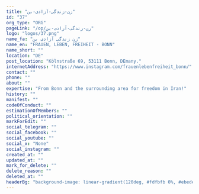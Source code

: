 ```yaml
---
title: "زن-زندگی-آزادی-بن"
id: "37"
org_type: "ORG"
pageLink: "/op/زن-زندگی-آزادی-بن"
logo: "logos/37.png"
name_fa: "زن زندگی آزادی بن"
name_en: "FRAUEN, LEBEN, FREIHEIT - BONN"
name_short: ""
location: "DE"
post_location: "Kölnstraße 69, 53111 Bonn, DEmany."
internetAddress: "https://www.instagram.com/frauenlebenfreiheit_bonn/"
contact: ""
phone: ""
about: ""
expertise: "From Bonn and the surrounding area for freedom in Iran!"
history: ""
manifest: ""
codeOfConduct: ""
estimationOfMembers: ""
political_orientation: ""
markForEdit: ""
social_telegram: ""
social_facebook: ""
social_youtube: ""
social_x: "None"
social_instagram: ""
created_at: ""
updated_at: ""
mark_for_delete: ""
delete_reason: ""
deleted_at: ""
headerBg: "background-image: linear-gradient(120deg, #fdfbfb 0%, #ebedee 100%);"
---
```


